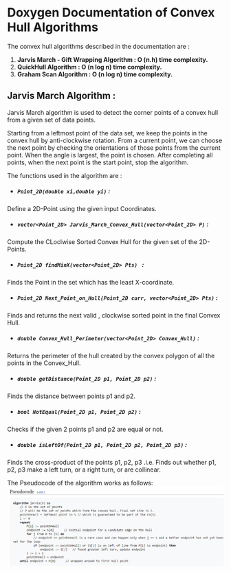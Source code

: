 # Doxygen Documentation of Convex Hull Algorithms

 The convex hull algorithms described in the documentation are :
1. **Jarvis March - Gift Wrapping Algorithm : O (n.h) time complexity.**  
2. **QuickHull Algorithm : O (n log n) time complexity.**  
3. **Graham Scan Algorithm : O (n log n) time complexity.**  
  
  
  ## Jarvis March Algorithm :  
  Jarvis March algorithm is used to detect the corner points of a convex hull from a given set of data points.

Starting from a leftmost point of the data set, we keep the points in the convex hull by anti-clockwise rotation. From a current point, we can choose the next point by checking the orientations of those points from the current point. When the angle is largest, the point is chosen. After completing all points, when the next point is the start point, stop the algorithm.  
  
The functions used in the algorithm are :  
* ##### `Point_2D(double xi,double yi)` :  
Define a 2D-Point using the given input Coordinates.  
* ##### `vector<Point_2D> Jarvis_March_Convex_Hull(vector<Point_2D> P)` :  
Compute the CLoclwise Sorted Convex Hull for the given set of the 2D-Points.  
* ##### `Point_2D findMinX(vector<Point_2D> Pts) ` :  
Finds the Point in the set which has the least X-coordinate.  
* ##### `Point_2D Next_Point_on_Hull(Point_2D curr, vector<Point_2D> Pts)` :  
Finds and returns the next valid , clockwise sorted point in the final Convex Hull.  
* ##### `double Convex_Hull_Perimeter(vector<Point_2D> Convex_Hull)` :  
Returns the perimeter of the hull created by the convex polygon of all the points in the Convex_Hull.  
* ##### `double getDistance(Point_2D p1, Point_2D p2)` :  
Finds the distance between points p1 and p2.  
* ##### `bool NotEqual(Point_2D p1, Point_2D p2)` :  
Checks if the given 2 points p1 and p2 are equal or not.  
* ##### `double isLeftOf(Point_2D p1, Point_2D p2, Point_2D p3)` :  
Finds the cross-product of the points p1, p2, p3 .i.e. Finds out whether p1, p2, p3 make a left turn, or a right turn, or are collinear.  

The Pseudocode of the algorithm works as follows:  
![JM Algo](Jarvis_March_Pseudocode.png) 




